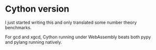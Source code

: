 # Cython version

I just started writing this and only translated some number theory benchmarks.

For gcd and xgcd, Cython running under WebAssembly beats both pypy and pylang running 
natively. 